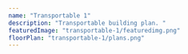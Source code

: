 ```yaml
---
name: "Transportable 1"
description: "Transportable building plan. "
featuredImage: "transportable-1/featuredimg.png"
floorPlan: "transportable-1/plans.png"
---
```

